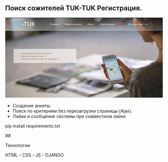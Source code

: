 ## Поиск сожителей TUK-TUK Регистрация. 

![alt text](screenshots/filename.jpg "Описание будет тут")

* Создание анкеты. 
* Поиск по критериям без перезагрузки страницы (Ajax). 
* Лайки и сообщение системы при совместном лайке

<p>pip install requirements.txt</p>
## <p>Технологии</p>
<p>HTML - CSS - JS - DJANGO</p>

